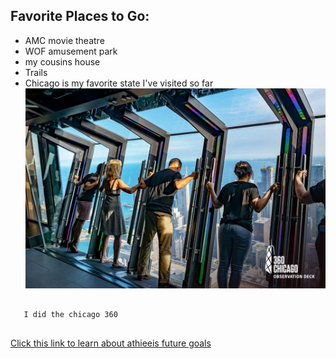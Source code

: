<div class="favorite-places-section">
  <h2>Favorite Places to Go:</h2>
  <ul>
    <li>AMC movie theatre</li>
    <li>WOF amusement park</li>
    <li>my cousins house</li>
    <li>Trails</li>
    <li>Chicago is my favorite state I've visited so far</li>
    <img src="chicago.jpeg" alt="A beautiful image">
  </ul>
</div>
<pre>
  <code>
   I did the chicago 360
  </code>
</pre>
<a href="futuregoals.md">Click this link to learn about athieeis future goals</a>
